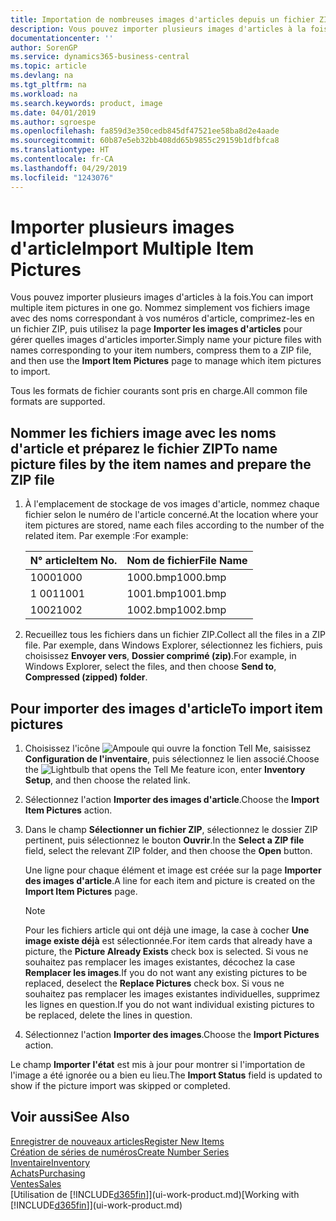 ```yaml
---
title: Importation de nombreuses images d'articles depuis un fichier ZIP| Microsoft Docs
description: Vous pouvez importer plusieurs images d'articles à la fois. Nommez simplement vos fichiers image avec des noms correspondant à vos numéros d'article, comprimez-les en un fichier zip, puis utilisez la page Importer les images d'articles pour gérer quelles images d'articles importer.
documentationcenter: ''
author: SorenGP
ms.service: dynamics365-business-central
ms.topic: article
ms.devlang: na
ms.tgt_pltfrm: na
ms.workload: na
ms.search.keywords: product, image
ms.date: 04/01/2019
ms.author: sgroespe
ms.openlocfilehash: fa859d3e350cedb845df47521ee58ba8d2e4aade
ms.sourcegitcommit: 60b87e5eb32bb408dd65b9855c29159b1dfbfca8
ms.translationtype: HT
ms.contentlocale: fr-CA
ms.lasthandoff: 04/29/2019
ms.locfileid: "1243076"
---
```

# <a name="import-multiple-item-pictures"></a><span data-ttu-id="45f27-104">Importer plusieurs images d'article</span><span class="sxs-lookup"><span data-stu-id="45f27-104">Import Multiple Item Pictures</span></span>
<span data-ttu-id="45f27-105">Vous pouvez importer plusieurs images d'articles à la fois.</span><span class="sxs-lookup"><span data-stu-id="45f27-105">You can import multiple item pictures in one go.</span></span> <span data-ttu-id="45f27-106">Nommez simplement vos fichiers image avec des noms correspondant à vos numéros d'article, comprimez-les en un fichier ZIP, puis utilisez la page **Importer les images d'articles** pour gérer quelles images d'articles importer.</span><span class="sxs-lookup"><span data-stu-id="45f27-106">Simply name your picture files with names corresponding to your item numbers, compress them to a ZIP file, and then use the **Import Item Pictures** page to manage which item pictures to import.</span></span>

<span data-ttu-id="45f27-107">Tous les formats de fichier courants sont pris en charge.</span><span class="sxs-lookup"><span data-stu-id="45f27-107">All common file formats are supported.</span></span>

## <a name="to-name-picture-files-by-the-item-names-and-prepare-the-zip-file"></a><span data-ttu-id="45f27-108">Nommer les fichiers image avec les noms d'article et préparez le fichier ZIP</span><span class="sxs-lookup"><span data-stu-id="45f27-108">To name picture files by the item names and prepare the ZIP file</span></span>
1. <span data-ttu-id="45f27-109">À l'emplacement de stockage de vos images d'article, nommez chaque fichier selon le numéro de l'article concerné.</span><span class="sxs-lookup"><span data-stu-id="45f27-109">At the location where your item pictures are stored, name each files according to the number of the related item.</span></span> <span data-ttu-id="45f27-110">Par exemple :</span><span class="sxs-lookup"><span data-stu-id="45f27-110">For example:</span></span>

    |<span data-ttu-id="45f27-111">N° article</span><span class="sxs-lookup"><span data-stu-id="45f27-111">Item No.</span></span>|<span data-ttu-id="45f27-112">Nom de fichier</span><span class="sxs-lookup"><span data-stu-id="45f27-112">File Name</span></span>|
    |-|-|
    |<span data-ttu-id="45f27-113">1000</span><span class="sxs-lookup"><span data-stu-id="45f27-113">1000</span></span>|<span data-ttu-id="45f27-114">1000.bmp</span><span class="sxs-lookup"><span data-stu-id="45f27-114">1000.bmp</span></span>|
    |<span data-ttu-id="45f27-115">1 001</span><span class="sxs-lookup"><span data-stu-id="45f27-115">1001</span></span>|<span data-ttu-id="45f27-116">1001.bmp</span><span class="sxs-lookup"><span data-stu-id="45f27-116">1001.bmp</span></span>|
    |<span data-ttu-id="45f27-117">1002</span><span class="sxs-lookup"><span data-stu-id="45f27-117">1002</span></span>|<span data-ttu-id="45f27-118">1002.bmp</span><span class="sxs-lookup"><span data-stu-id="45f27-118">1002.bmp</span></span>|

2. <span data-ttu-id="45f27-119">Recueillez tous les fichiers dans un fichier ZIP.</span><span class="sxs-lookup"><span data-stu-id="45f27-119">Collect all the files in a ZIP file.</span></span> <span data-ttu-id="45f27-120">Par exemple, dans Windows Explorer, sélectionnez les fichiers, puis choisissez **Envoyer vers**, **Dossier comprimé (zip)**.</span><span class="sxs-lookup"><span data-stu-id="45f27-120">For example, in Windows Explorer, select the files, and then choose **Send to**, **Compressed (zipped) folder**.</span></span>     

## <a name="to-import-item-pictures"></a><span data-ttu-id="45f27-121">Pour importer des images d'article</span><span class="sxs-lookup"><span data-stu-id="45f27-121">To import item pictures</span></span>
1. <span data-ttu-id="45f27-122">Choisissez l'icône ![Ampoule qui ouvre la fonction Tell Me](media/ui-search/search_small.png "Dites-moi ce que vous voulez faire"), saisissez **Configuration de l'inventaire**, puis sélectionnez le lien associé.</span><span class="sxs-lookup"><span data-stu-id="45f27-122">Choose the ![Lightbulb that opens the Tell Me feature](media/ui-search/search_small.png "Tell me what you want to do") icon, enter **Inventory Setup**, and then choose the related link.</span></span>
2. <span data-ttu-id="45f27-123">Sélectionnez l'action **Importer des images d'article**.</span><span class="sxs-lookup"><span data-stu-id="45f27-123">Choose the **Import Item Pictures** action.</span></span>
3. <span data-ttu-id="45f27-124">Dans le champ **Sélectionner un fichier ZIP**, sélectionnez le dossier ZIP pertinent, puis sélectionnez le bouton **Ouvrir**.</span><span class="sxs-lookup"><span data-stu-id="45f27-124">In the **Select a ZIP file** field, select the relevant ZIP folder, and then choose the **Open** button.</span></span>

    <span data-ttu-id="45f27-125">Une ligne pour chaque élément et image est créée sur la page **Importer des images d'article**.</span><span class="sxs-lookup"><span data-stu-id="45f27-125">A line for each item and picture is created on the **Import Item Pictures** page.</span></span>

    > [!NOTE]
    > <span data-ttu-id="45f27-126">Pour les fichiers article qui ont déjà une image, la case à cocher **Une image existe déjà** est sélectionnée.</span><span class="sxs-lookup"><span data-stu-id="45f27-126">For item cards that already have a picture, the **Picture Already Exists** check box is selected.</span></span> <span data-ttu-id="45f27-127">Si vous ne souhaitez pas remplacer les images existantes, décochez la case **Remplacer les images**.</span><span class="sxs-lookup"><span data-stu-id="45f27-127">If you do not want any existing pictures to be replaced, deselect the **Replace Pictures** check box.</span></span> <span data-ttu-id="45f27-128">Si vous ne souhaitez pas remplacer les images existantes individuelles, supprimez les lignes en question.</span><span class="sxs-lookup"><span data-stu-id="45f27-128">If you do not want individual existing pictures to be replaced, delete the lines in question.</span></span>

3. <span data-ttu-id="45f27-129">Sélectionnez l'action **Importer des images**.</span><span class="sxs-lookup"><span data-stu-id="45f27-129">Choose the **Import Pictures** action.</span></span>

<span data-ttu-id="45f27-130">Le champ **Importer l'état** est mis à jour pour montrer si l'importation de l'image a été ignorée ou a bien eu lieu.</span><span class="sxs-lookup"><span data-stu-id="45f27-130">The **Import Status** field is updated to show if the picture import was skipped or completed.</span></span>       

## <a name="see-also"></a><span data-ttu-id="45f27-131">Voir aussi</span><span class="sxs-lookup"><span data-stu-id="45f27-131">See Also</span></span>
[<span data-ttu-id="45f27-132">Enregistrer de nouveaux articles</span><span class="sxs-lookup"><span data-stu-id="45f27-132">Register New Items</span></span>](inventory-how-register-new-items.md)  
[<span data-ttu-id="45f27-133">Création de séries de numéros</span><span class="sxs-lookup"><span data-stu-id="45f27-133">Create Number Series</span></span>](ui-create-number-series.md)  
[<span data-ttu-id="45f27-134">Inventaire</span><span class="sxs-lookup"><span data-stu-id="45f27-134">Inventory</span></span>](inventory-manage-inventory.md)  
[<span data-ttu-id="45f27-135">Achats</span><span class="sxs-lookup"><span data-stu-id="45f27-135">Purchasing</span></span>](purchasing-manage-purchasing.md)  
[<span data-ttu-id="45f27-136">Ventes</span><span class="sxs-lookup"><span data-stu-id="45f27-136">Sales</span></span>](sales-manage-sales.md)  
<span data-ttu-id="45f27-137">[Utilisation de [!INCLUDE[d365fin](includes/d365fin_md.md)]](ui-work-product.md)</span><span class="sxs-lookup"><span data-stu-id="45f27-137">[Working with [!INCLUDE[d365fin](includes/d365fin_md.md)]](ui-work-product.md)</span></span>
